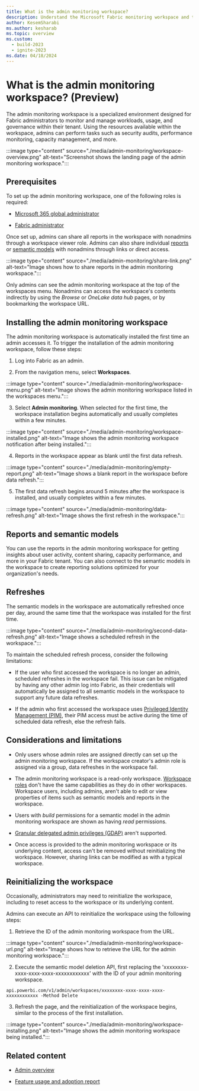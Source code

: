 ```yaml
---
title: What is the admin monitoring workspace?
description: Understand the Microsoft Fabric monitoring workspace and the reports it holds.
author: KesemSharabi
ms.author: kesharab
ms.topic: overview
ms.custom:
  - build-2023
  - ignite-2023
ms.date: 04/18/2024
---
```


# What is the admin monitoring workspace? (Preview)

The admin monitoring workspace is a specialized environment designed for Fabric administrators to monitor and manage workloads, usage, and governance within their tenant. Using the resources available within the workspace, admins can perform tasks such as security audits, performance monitoring, capacity management, and more.

:::image type="content" source="./media/admin-monitoring/workspace-overview.png" alt-text="Screenshot shows the landing page of the admin monitoring workspace.":::

## Prerequisites

To set up the admin monitoring workspace, one of the following roles is required:

* [Microsoft 365 global administrator](/microsoft-365/admin/add-users/about-admin-roles)

* [Fabric administrator](microsoft-fabric-admin.md#power-platform-and-fabric-admin-roles)

Once set up, admins can share all reports in the workspace with nonadmins through a workspace viewer role. Admins can also share individual [reports](/power-bi/collaborate-share/service-share-dashboards) or [semantic models](/power-bi/connect-data/service-datasets-share) with nonadmins through links or direct access.

:::image type="content" source="./media/admin-monitoring/share-link.png" alt-text="Image shows how to share reports in the admin monitoring workspace.":::

Only admins can see the admin monitoring workspace at the top of the workspaces menu. Nonadmins can access the workspace's contents indirectly by using the _Browse_ or _OneLake data hub_ pages, or by bookmarking the workspace URL.

## Installing the admin monitoring workspace

The admin monitoring workspace is automatically installed the first time an admin accesses it. To trigger the installation of the admin monitoring workspace, follow these steps:

1. Log into Fabric as an admin.

2. From the navigation menu, select **Workspaces**.

:::image type="content" source="./media/admin-monitoring/workspace-menu.png" alt-text="Image shows the admin monitoring workspace listed in the workspaces menu.":::

3. Select **Admin monitoring**. When selected for the first time, the workspace installation begins automatically and usually completes within a few minutes.

:::image type="content" source="./media/admin-monitoring/workspace-installed.png" alt-text="Image shows the admin monitoring workspace notification after being installed.":::
  
4. Reports in the workspace appear as blank until the first data refresh.

:::image type="content" source="./media/admin-monitoring/empty-report.png" alt-text="Image shows a blank report in the workspace before data refresh.":::

5. The first data refresh begins around 5 minutes after the workspace is installed, and usually completes within a few minutes.

:::image type="content" source="./media/admin-monitoring/data-refresh.png" alt-text="Image shows the first refresh in the workspace.":::

## Reports and semantic models

You can use the reports in the admin monitoring workspace for getting insights about user activity, content sharing, capacity performance, and more in your Fabric tenant. You can also connect to the semantic models in the workspace to create reporting solutions optimized for your organization's needs.

## Refreshes

The semantic models in the workspace are automatically refreshed once per day, around the same time that the workspace was installed for the first time.

:::image type="content" source="./media/admin-monitoring/second-data-refresh.png" alt-text="Image shows a scheduled refresh in the workspace.":::

To maintain the scheduled refresh process, consider the following limitations:

* If the user who first accessed the workspace is no longer an admin, scheduled refreshes in the workspace fail. This issue can be mitigated by having any other admin log into Fabric, as their credentials will automatically be assigned to all semantic models in the workspace to support any future data refreshes.

* If the admin who first accessed the workspace uses [Privileged Identity Management (PIM)](/entra/id-governance/privileged-identity-management/pim-configure), their PIM access must be active during the time of scheduled data refresh, else the refresh fails.

## Considerations and limitations

* Only users whose admin roles are assigned directly can set up the admin monitoring workspace. If the workspace creator's admin role is assigned via a group, data refreshes in the workspace fail.

* The admin monitoring workspace is a read-only workspace. [Workspace roles](/power-bi/collaborate-share/service-roles-new-workspaces#workspace-roles) don't have the same capabilities as they do in other workspaces. Workspace users, including admins, aren't able to edit or view properties of items such as semantic models and reports in the workspace.

* Users with _build_ permissions for a semantic model in the admin monitoring workspace are shown as having _read_ permissions.

* [Granular delegated admin privileges (GDAP)](/partner-center/gdap-introduction) aren't supported.

* Once access is provided to the admin monitoring workspace or its underlying content, access can't be removed without reinitializing the workspace. However, sharing links can be modified as with a typical workspace.

## Reinitializing the workspace

Occasionally, administrators may need to reinitialize the workspace, including to reset access to the workspace or its underlying content.

Admins can execute an API to reinitialize the workspace using the following steps:

1) Retrieve the ID of the admin monitoring workspace from the URL.
   
:::image type="content" source="./media/admin-monitoring/workspace-url.png" alt-text="Image shows how to retrieve the URL for the admin monitoring workspace.":::

2) Execute the semantic model deletion API, first replacing the 'xxxxxxxx-xxxx-xxxx-xxxx-xxxxxxxxxxxx' with the ID of your admin monitoring workspace.
   
`
api.powerbi.com/v1/admin/workspaces/xxxxxxxx-xxxx-xxxx-xxxx-xxxxxxxxxxxx -Method Delete
`

3) Refresh the page, and the reinitialization of the workspace begins, similar to the process of the first installation.

:::image type="content" source="./media/admin-monitoring/workspace-installing.png" alt-text="Image shows the admin monitoring workspace being installed.":::

## Related content

* [Admin overview](microsoft-fabric-admin.md)

* [Feature usage and adoption report](feature-usage-adoption.md)
